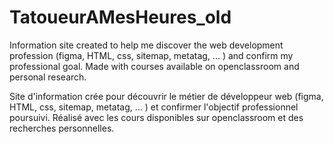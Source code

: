 # TatoueurAMesHeures_old
Information site created to help me discover the web development profession (figma, HTML, css, sitemap, metatag, ... ) and confirm my professional goal.
Made with courses available on openclassroom and personal research.

Site d'information crée pour découvrir le métier de développeur web (figma, HTML, css, sitemap, metatag, ... ) et confirmer l'objectif professionnel poursuivi.
Réalisé avec les cours disponibles sur openclassroom et des recherches personnelles.
